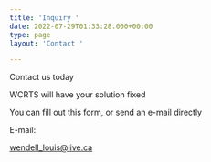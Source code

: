 ```yaml
---
title: 'Inquiry '
date: 2022-07-29T01:33:28.000+00:00
type: page
layout: 'Contact '

---
```

Contact us today

WCRTS will have your solution fixed

You can fill out this form, or send an e-mail directly

E-mail:

wendell_louis@live.ca